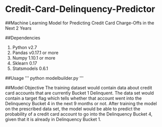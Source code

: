 # Credit-Card-Delinquency-Predictor
##Machine Learning Model for Predicting Credit Card Charge-Offs in the Next 2 Years

##Dependencies
1. Python v2.7
2. Pandas v0.17.1 or more
3. Numpy 1.10.1 or more
4. Sklearn 0.17
5. Statsmodels 0.6.1

##Usage
'''
python modelbuilder.py
'''

##Model Objective
The training dataset would contain data about credit card accounts that are currently Bucket 1 Delinquent.
The data set would contain a target flag which tells whether that account went into the Delinquency Bucket 4 in the next 9 months or not.
After training the model on the prescribed data set, the model would be able to predict the probability of a credit card account to go into the Delinquency Bucket 4, given that it is already in Delinquency Bucket 1.
